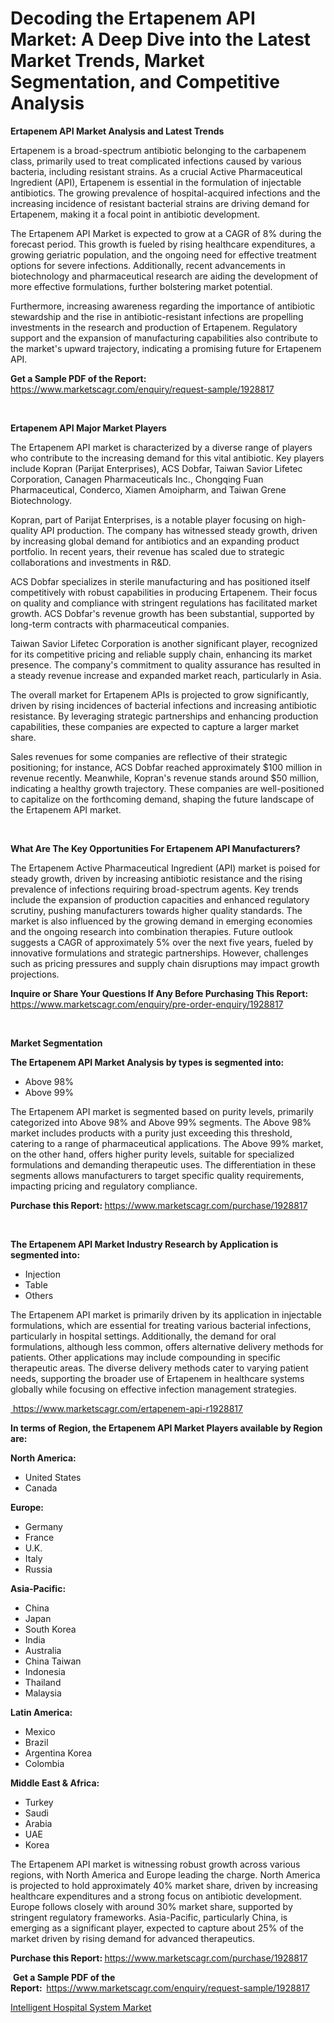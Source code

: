 <p><h1>Decoding the Ertapenem API Market: A Deep Dive into the Latest Market Trends, Market Segmentation, and Competitive Analysis</h1></p><p><strong>Ertapenem API Market Analysis and Latest Trends</strong></p>
<p><p>Ertapenem is a broad-spectrum antibiotic belonging to the carbapenem class, primarily used to treat complicated infections caused by various bacteria, including resistant strains. As a crucial Active Pharmaceutical Ingredient (API), Ertapenem is essential in the formulation of injectable antibiotics. The growing prevalence of hospital-acquired infections and the increasing incidence of resistant bacterial strains are driving demand for Ertapenem, making it a focal point in antibiotic development.</p><p>The Ertapenem API Market is expected to grow at a CAGR of 8% during the forecast period. This growth is fueled by rising healthcare expenditures, a growing geriatric population, and the ongoing need for effective treatment options for severe infections. Additionally, recent advancements in biotechnology and pharmaceutical research are aiding the development of more effective formulations, further bolstering market potential.</p><p>Furthermore, increasing awareness regarding the importance of antibiotic stewardship and the rise in antibiotic-resistant infections are propelling investments in the research and production of Ertapenem. Regulatory support and the expansion of manufacturing capabilities also contribute to the market's upward trajectory, indicating a promising future for Ertapenem API.</p></p>
<p><strong>Get a Sample PDF of the Report:&nbsp;</strong> <a href="https://www.marketscagr.com/enquiry/request-sample/1928817?utm_campaign=3221&utm_medium=2&utm_source=Github&utm_content=ia&utm_term=29032025&utm_id=ertapenem-api">https://www.marketscagr.com/enquiry/request-sample/1928817</a></p>
<p>&nbsp;</p>
<p><strong>Ertapenem API Major Market Players</strong></p>
<p><p>The Ertapenem API market is characterized by a diverse range of players who contribute to the increasing demand for this vital antibiotic. Key players include Kopran (Parijat Enterprises), ACS Dobfar, Taiwan Savior Lifetec Corporation, Canagen Pharmaceuticals Inc., Chongqing Fuan Pharmaceutical, Conderco, Xiamen Amoipharm, and Taiwan Grene Biotechnology.</p><p>Kopran, part of Parijat Enterprises, is a notable player focusing on high-quality API production. The company has witnessed steady growth, driven by increasing global demand for antibiotics and an expanding product portfolio. In recent years, their revenue has scaled due to strategic collaborations and investments in R&D.</p><p>ACS Dobfar specializes in sterile manufacturing and has positioned itself competitively with robust capabilities in producing Ertapenem. Their focus on quality and compliance with stringent regulations has facilitated market growth. ACS Dobfar's revenue growth has been substantial, supported by long-term contracts with pharmaceutical companies.</p><p>Taiwan Savior Lifetec Corporation is another significant player, recognized for its competitive pricing and reliable supply chain, enhancing its market presence. The company's commitment to quality assurance has resulted in a steady revenue increase and expanded market reach, particularly in Asia.</p><p>The overall market for Ertapenem APIs is projected to grow significantly, driven by rising incidences of bacterial infections and increasing antibiotic resistance. By leveraging strategic partnerships and enhancing production capabilities, these companies are expected to capture a larger market share.</p><p>Sales revenues for some companies are reflective of their strategic positioning; for instance, ACS Dobfar reached approximately $100 million in revenue recently. Meanwhile, Kopran's revenue stands around $50 million, indicating a healthy growth trajectory. These companies are well-positioned to capitalize on the forthcoming demand, shaping the future landscape of the Ertapenem API market.</p></p>
<p>&nbsp;</p>
<p><strong>What Are The Key Opportunities For Ertapenem API Manufacturers?</strong></p>
<p><p>The Ertapenem Active Pharmaceutical Ingredient (API) market is poised for steady growth, driven by increasing antibiotic resistance and the rising prevalence of infections requiring broad-spectrum agents. Key trends include the expansion of production capacities and enhanced regulatory scrutiny, pushing manufacturers towards higher quality standards. The market is also influenced by the growing demand in emerging economies and the ongoing research into combination therapies. Future outlook suggests a CAGR of approximately 5% over the next five years, fueled by innovative formulations and strategic partnerships. However, challenges such as pricing pressures and supply chain disruptions may impact growth projections.</p></p>
<p><strong>Inquire or Share Your Questions If Any Before Purchasing This Report:</strong> <a href="https://www.marketscagr.com/enquiry/pre-order-enquiry/1928817?utm_campaign=3221&utm_medium=2&utm_source=Github&utm_content=ia&utm_term=29032025&utm_id=ertapenem-api">https://www.marketscagr.com/enquiry/pre-order-enquiry/1928817</a></p>
<p>&nbsp;</p>
<p><strong>Market Segmentation</strong></p>
<p><strong>The Ertapenem API Market Analysis by types is segmented into:</strong></p>
<p><ul><li>Above 98%</li><li>Above 99%</li></ul></p>
<p><p>The Ertapenem API market is segmented based on purity levels, primarily categorized into Above 98% and Above 99% segments. The Above 98% market includes products with a purity just exceeding this threshold, catering to a range of pharmaceutical applications. The Above 99% market, on the other hand, offers higher purity levels, suitable for specialized formulations and demanding therapeutic uses. The differentiation in these segments allows manufacturers to target specific quality requirements, impacting pricing and regulatory compliance.</p></p>
<p><strong>Purchase this Report:&nbsp;</strong><a href="https://www.marketscagr.com/purchase/1928817?utm_campaign=3221&utm_medium=2&utm_source=Github&utm_content=ia&utm_term=29032025&utm_id=ertapenem-api">https://www.marketscagr.com/purchase/1928817</a></p>
<p>&nbsp;</p>
<p><strong>The Ertapenem API Market Industry Research by Application is segmented into:</strong></p>
<p><ul><li>Injection</li><li>Table</li><li>Others</li></ul></p>
<p><p>The Ertapenem API market is primarily driven by its application in injectable formulations, which are essential for treating various bacterial infections, particularly in hospital settings. Additionally, the demand for oral formulations, although less common, offers alternative delivery methods for patients. Other applications may include compounding in specific therapeutic areas. The diverse delivery methods cater to varying patient needs, supporting the broader use of Ertapenem in healthcare systems globally while focusing on effective infection management strategies.</p></p>
<p><a href="https://www.marketscagr.com/ertapenem-api-r1928817?utm_campaign=3221&utm_medium=2&utm_source=Github&utm_content=ia&utm_term=29032025&utm_id=ertapenem-api">&nbsp;https://www.marketscagr.com/ertapenem-api-r1928817</a></p>
<p><strong>In terms of Region, the Ertapenem API Market Players available by Region are:</strong></p>
<p>
    <p> <strong> North America: </strong>
        <ul>
            <li>United States</li>
            <li>Canada</li>
        </ul>
        </p> 
    <p> <strong> Europe: </strong>
        <ul>
            <li>Germany</li>
            <li>France</li>
            <li>U.K.</li>
            <li>Italy</li>
            <li>Russia</li>
        </ul>
        </p> 
    <p> <strong> Asia-Pacific: </strong>
        <ul>
            <li>China</li>
            <li>Japan</li>
            <li>South Korea</li>
            <li>India</li>
            <li>Australia</li>
            <li>China Taiwan</li>
            <li>Indonesia</li>
            <li>Thailand</li>
            <li>Malaysia</li>
        </ul>
        </p> 
    <p> <strong> Latin America: </strong>
        <ul>
            <li>Mexico</li>
            <li>Brazil</li>
            <li>Argentina Korea</li>
            <li>Colombia</li>
        </ul>
        </p> 
    <p> <strong> Middle East & Africa: </strong>
        <ul>
            <li>Turkey</li>
            <li>Saudi</li>
            <li>Arabia</li>
            <li>UAE</li>
            <li>Korea</li>
        </ul>
    </p>
    </p>
<p><p>The Ertapenem API market is witnessing robust growth across various regions, with North America and Europe leading the charge. North America is projected to hold approximately 40% market share, driven by increasing healthcare expenditures and a strong focus on antibiotic development. Europe follows closely with around 30% market share, supported by stringent regulatory frameworks. Asia-Pacific, particularly China, is emerging as a significant player, expected to capture about 25% of the market driven by rising demand for advanced therapeutics.</p></p>
<p><strong>Purchase this Report: </strong><a href="https://www.marketscagr.com/purchase/1928817?utm_campaign=3221&utm_medium=2&utm_source=Github&utm_content=ia&utm_term=29032025&utm_id=ertapenem-api">https://www.marketscagr.com/purchase/1928817</a></p>
<p>&nbsp;<strong>Get a Sample PDF of the Report:&nbsp;&nbsp;</strong><a href="https://www.marketscagr.com/enquiry/request-sample/1928817?utm_campaign=3221&utm_medium=2&utm_source=Github&utm_content=ia&utm_term=29032025&utm_id=ertapenem-api">https://www.marketscagr.com/enquiry/request-sample/1928817</a></p>
<p><strong></strong></p>
<p><p><a href="https://github.com/saaindosya/Market-Research-Report-List-1/blob/main/intelligent-hospital-system-market.md?utm_campaign=3221&utm_medium=2&utm_source=Github&utm_content=ia&utm_term=29032025&utm_id=ertapenem-api">Intelligent Hospital System Market</a></p></p>